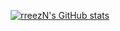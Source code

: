 <div align="center">
    
  <a href="">[![rreezN's GitHub stats](https://github-readme-stats.vercel.app/api?username=rreezN&show_icons=true&theme=radical)](https://github.com/rreezN/github-readme-stats)
      
</div>
